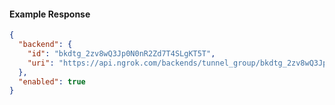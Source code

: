 <!-- Code generated for API Clients. DO NOT EDIT. -->

#### Example Response

```json
{
  "backend": {
    "id": "bkdtg_2zv8wQ3Jp0N0nR2Zd7T4SLgKT5T",
    "uri": "https://api.ngrok.com/backends/tunnel_group/bkdtg_2zv8wQ3Jp0N0nR2Zd7T4SLgKT5T"
  },
  "enabled": true
}
```
